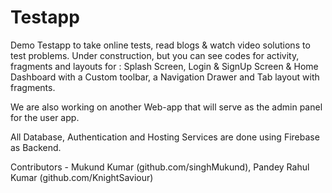 # Testapp
Demo Testapp to take online tests, read blogs &amp; watch video solutions to test problems.
Under construction, but you can see codes for activity, fragments and layouts for :
  Splash Screen, Login & SignUp Screen & Home Dashboard with a Custom toolbar, a Navigation Drawer and Tab layout with fragments.
  
 We are also working on another Web-app that will serve as the admin panel for the user app.
 
 All Database, Authentication and Hosting Services are done using Firebase as Backend.
 
 Contributors - Mukund Kumar (github.com/singhMukund), Pandey Rahul Kumar (github.com/KnightSaviour)
